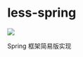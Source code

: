 # less-spring

[![](https://jitpack.io/v/jadendong/less-spring.svg)](https://jitpack.io/#jadendong/less-spring)

Spring 框架简易版实现
